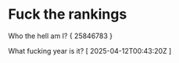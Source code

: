 # Fuck the rankings

Who the hell am I?
{ 25846783 }

What fucking year is it?
[ 2025-04-12T00:43:20Z ]
